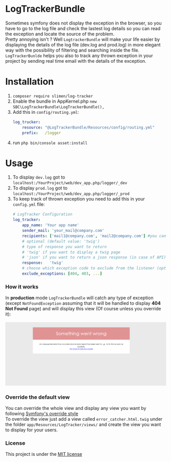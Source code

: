 # LogTrackerBundle

Sometimes symfony does not display the exception in the browser, so you have to go to the log file and check the lastest log details so you can read the exception and locate the source of the problem.<br>
Pretty annoying isn't ? Well `LogtrackerBundle` will make your life easier by displaying the details of the log file (dev.log and prod.log) in more elegant way with the possibility of filtering and searching inside the file.<br>
`LogTrackerBunlde` helps you also to track any thrown exception in your project by sending real time email with the details of the exception.

# Installation

1. `composer require slimen/log-tracker`<br>
2. Enable the bundle in AppKernel.php `new SBC\LogTrackerBundle\LogTrackerBundle(),`<br>
3. Add this in `config/routing.yml`:<br>
    ```yaml
    log_trucker:
        resource: "@LogTrackerBundle/Resources/config/routing.yml"
        prefix:   /logger
    ```
4. run `php bin/console asset:install`

# Usage
1. To display `dev.log` got to `localhost:/YourProject/web/dev_app.php/logger/_dev`
2. To display `prod.log` got to `localhost:/YourProject/web/dev_app.php/logger/_prod`
3. To keep track of thrown exception you need to add this in your `config.yml` file:<br>
    ```yaml
    # LogTracker Configuration
    log_tracker:
        app_name: 'Your app name'
        sender_mail: 'your_mail@company.com'
        recipients: ['mail1@company.com', 'mail2@company.com'] #you can add as much as you want of addresses
        # optional (default value: 'twig')
        # type of response you want to return
        # 'twig' if you want to display a twig page
        # 'json' if you want to return a json response (in case of API)
        response:   'twig'
        # choose which exception code to exclude from the listener (optional)
        exclude_exceptions: [404, 403, ...]
    ```
### How it works
In **production** mode `LogTrackerBundle` will catch any type of exception (except `NotFoundException` assuming that it will be handled to display **404 Not Found** page)
and will display this view (Of course unless you override it):<br><br>
![Default error catcher view](Resources/docs/images/error_catcher.png)

### Override the default view
You can override the whole view and display any
view you want by following [Symfony's override style](https://symfony.com/doc/3.4/templating/overriding.html)<br>
To override the view just add a view called `error_catcher.html.twig` under the folder
`app/Resources/LogTracker/views/` and create the view you want to display for your users.

### License
This project is under the [MIT license](LICENSE)